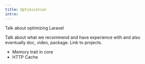 ```yaml
---
title: Optimization
intro: 
---
```


Talk about optimizing Laravel

Talk about what we recommend and have experience with and also eventually doc, video, package. Link to projects.

- Memory trait in core
- HTTP Cache
